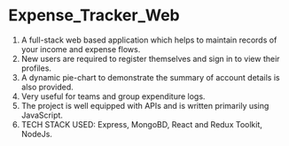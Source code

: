 # Expense_Tracker_Web

1. A full-stack web based application which helps to maintain records of your income and expense flows.
2. New users are required to register themselves and sign in to view their profiles.
3. A dynamic pie-chart to demonstrate the summary of account details is also provided.
4. Very useful for teams and group expenditure logs.
5. The project is well equipped with APIs and is written primarily using JavaScript.
6. TECH STACK USED: Express, MongoBD, React and Redux Toolkit, NodeJs.
